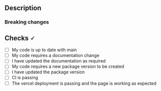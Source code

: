 ## Description

<!-- A description of the PR -->

### Breaking changes

<!-- Put any breaking changes here -->

<!--

Breaking changes don't necessarily mean your code won't be merged but it is important to understand the impact this code may have on our users.

-->

<!--
What is a breaking change?

Any change that requires a change to user code with a new package publish.

Ex:
I change the `label` attribute on the Input component to be called `containerLabel`.
-->

## Checks 🗸

<!-- Check these boxes as they apply -->

-   [ ] My code is up to date with main
-   [ ] My code requires a documentation change
-   [ ] I have updated the documentation as required
-   [ ] My code requires a new package version to be created
-   [ ] I have updated the package version
-   [ ] CI is passing
-   [ ] The vercel deployment is passing and the page is working as expected
